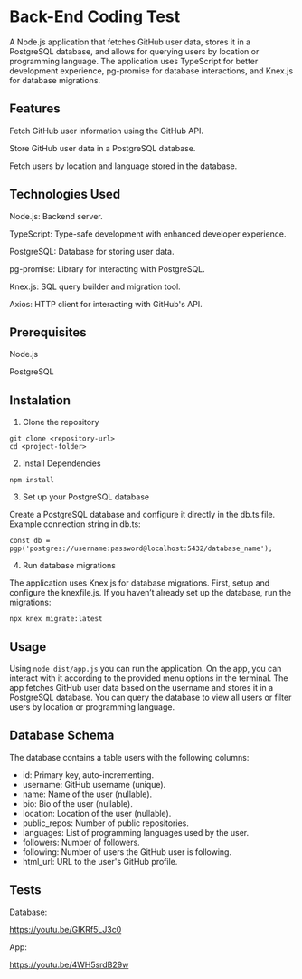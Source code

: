 # Back-End Coding Test
A Node.js application that fetches GitHub user data, stores it in a PostgreSQL database, and allows for querying users by location or programming language. 
The application uses TypeScript for better development experience, pg-promise for database interactions, and Knex.js for database migrations.

## Features
Fetch GitHub user information using the GitHub API.

Store GitHub user data in a PostgreSQL database.

Fetch users by location and language stored in the database.

## Technologies Used
Node.js: Backend server.

TypeScript: Type-safe development with enhanced developer experience.

PostgreSQL: Database for storing user data.

pg-promise: Library for interacting with PostgreSQL.

Knex.js: SQL query builder and migration tool.

Axios: HTTP client for interacting with GitHub's API.

## Prerequisites
Node.js

PostgreSQL

## Instalation
1. Clone the repository

```
git clone <repository-url>
cd <project-folder>
```

2. Install Dependencies

```
npm install
```

3. Set up your PostgreSQL database

Create a PostgreSQL database and configure it directly in the db.ts file. Example connection string in db.ts:

```
const db = pgp('postgres://username:password@localhost:5432/database_name');
```

4. Run database migrations

The application uses Knex.js for database migrations. First, setup and configure the knexfile.js. If you haven’t already set up the database, run the migrations:

```
npx knex migrate:latest
```

## Usage

Using `node dist/app.js` you can run the application. On the app, you can interact with it according to the provided menu options in the terminal. The app fetches GitHub user data based on the username and stores it in a PostgreSQL database. You can query the database to view all users or filter users by location or programming language.

## Database Schema

The database contains a table users with the following columns:

* id: Primary key, auto-incrementing.
* username: GitHub username (unique).
* name: Name of the user (nullable).
* bio: Bio of the user (nullable).
* location: Location of the user (nullable).
* public_repos: Number of public repositories.
* languages: List of programming languages used by the user.
* followers: Number of followers.
* following: Number of users the GitHub user is following.
* html_url: URL to the user's GitHub profile.

## Tests

Database:

https://youtu.be/GIKRf5LJ3c0

App:

https://youtu.be/4WH5srdB29w
